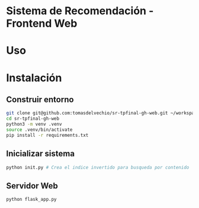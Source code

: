 # Sistema de Recomendación - Frontend Web

# Uso

# Instalación

## Construir entorno

```bash
git clone git@github.com:tomasdelvechio/sr-tpfinal-gh-web.git ~/workspace/sr-tpfinal-gh-web
cd sr-tpfinal-gh-web
python3 -m venv .venv
source .venv/bin/activate
pip install -r requirements.txt
```

## Inicializar sistema

```bash
python init.py # Crea el indice invertido para busqueda por contenido
```

## Servidor Web

```bash
python flask_app.py
```